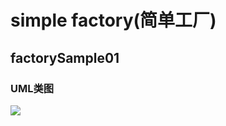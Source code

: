 # simple factory(简单工厂)
## factorySample01
### UML类图
![](http://cfuqr.img48.wal8.com/img48/558809_20161007204216/147653604955.png)